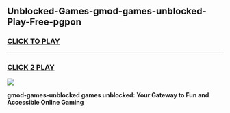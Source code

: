 
## Unblocked-Games-gmod-games-unblocked-Play-Free-pgpon
<h3>
<a href="https://premium76.site?title=gmod-games-unblocked&ref=21A">CLICK TO PLAY</a></h3>
<hr>

<h3>
<a href="https://premium76.site?title=gmod-games-unblocked&ref=21A">CLICK 2 PLAY</a>
  
</h3>

<a href="https://premium76.site?title=gmod-games-unblocked&ref=21A"><img src="https://clearcache.store/games.png"></a>


**gmod-games-unblocked games unblocked: Your Gateway to Fun and Accessible Online Gaming**
